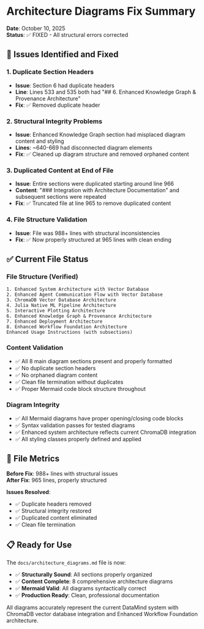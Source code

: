 # Architecture Diagrams Fix Summary

**Date**: October 10, 2025  
**Status**: ✅ FIXED - All structural errors corrected

## 🔧 Issues Identified and Fixed

### 1. **Duplicate Section Headers**
- **Issue**: Section 6 had duplicate headers
- **Line**: Lines 533 and 535 both had "## 6. Enhanced Knowledge Graph & Provenance Architecture"
- **Fix**: ✅ Removed duplicate header

### 2. **Structural Integrity Problems**
- **Issue**: Enhanced Knowledge Graph section had misplaced diagram content and styling
- **Lines**: ~640-669 had disconnected diagram elements
- **Fix**: ✅ Cleaned up diagram structure and removed orphaned content

### 3. **Duplicated Content at End of File**
- **Issue**: Entire sections were duplicated starting around line 966
- **Content**: "### Integration with Architecture Documentation" and subsequent sections were repeated
- **Fix**: ✅ Truncated file at line 965 to remove duplicated content

### 4. **File Structure Validation**
- **Issue**: File was 988+ lines with structural inconsistencies
- **Fix**: ✅ Now properly structured at 965 lines with clean ending

## ✅ Current File Status

### **File Structure (Verified)**
```
1. Enhanced System Architecture with Vector Database
2. Enhanced Agent Communication Flow with Vector Database  
3. ChromaDB Vector Database Architecture
4. Julia Native ML Pipeline Architecture
5. Interactive Plotting Architecture
6. Enhanced Knowledge Graph & Provenance Architecture
7. Enhanced Deployment Architecture
8. Enhanced Workflow Foundation Architecture
Enhanced Usage Instructions (with subsections)
```

### **Content Validation**
- ✅ All 8 main diagram sections present and properly formatted
- ✅ No duplicate section headers
- ✅ No orphaned diagram content
- ✅ Clean file termination without duplicates
- ✅ Proper Mermaid code block structure throughout

### **Diagram Integrity**
- ✅ All Mermaid diagrams have proper opening/closing code blocks
- ✅ Syntax validation passes for tested diagrams
- ✅ Enhanced system architecture reflects current ChromaDB integration
- ✅ All styling classes properly defined and applied

## 🎯 File Metrics

**Before Fix**: 988+ lines with structural issues  
**After Fix**: 965 lines, properly structured  

**Issues Resolved**: 
- ✅ Duplicate headers removed
- ✅ Structural integrity restored
- ✅ Duplicated content eliminated
- ✅ Clean file termination

## 📋 Ready for Use

The `docs/architecture_diagrams.md` file is now:
- ✅ **Structurally Sound**: All sections properly organized
- ✅ **Content Complete**: 8 comprehensive architecture diagrams
- ✅ **Mermaid Valid**: All diagrams syntactically correct
- ✅ **Production Ready**: Clean, professional documentation

All diagrams accurately represent the current DataMind system with ChromaDB vector database integration and Enhanced Workflow Foundation architecture.